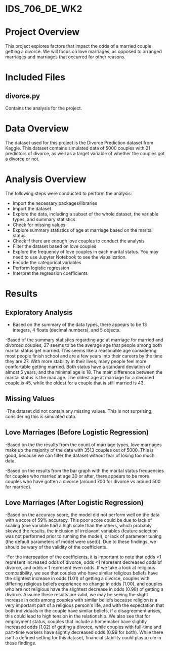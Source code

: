 # IDS_706_DE_WK2

# Project Overview
This project explores factors that impact the odds of a married couple getting a divorce. We will focus on love marriages, as opposed to arranged marriages and marriages that occurred for other reasons.

# Included Files
## divorce.py
Contains the analysis for the project.


# Data Overview
The dataset used for this project is the Divorce Prediction dataset from Kaggle. This dataset contains simulated data of 5000 couples with 21 predictors of divorce, as well as a target variable of whether the couples got a divorce or not. 



# Analysis Overview
The following steps were conducted to perform the analysis:
- Import the necessary packages/libraries
- Import the dataset
- Explore the data, including a subset of the whole dataset, the variable types, and summary statistics
- Check for missing values
- Explore summary statistics of age at marriage based on the marital status
- Check if there are enough love couples to conduct the analysis
- Filter the dataset based on love couples
- Explore the frequency of love couples in each marital status. You may need to use Jupyter Notebook to see the visualization. 
- Encode the categorical variables
- Perform logistic regression
- Interpret the regression coefficients

# Results

## Exploratory Analysis
- Based on the summary of the data types, there appears to be 13 integers, 4 floats (decimal numbers), and 5 objects.

-Based of the summary statistics regarding age at marriage for married and divorced couples, 27 seems to be the average age that people among both marital status get married. This seems like a reasonable age considering most people finish school and are a few years into their careers by the time they are 27. With more stability in their lives, many people feel more comfortable getting married. Both status have a standard deviation of almost 5 years, and the minimal age is 18. The main difference between the marital status is the max age. The oldest age at marriage for a divorced couple is 45, while the oldest for a couple that is still married is 43.


## Missing Values
-The dataset did not contain any missing values. This is not surprising, considering this is simulated data.

## Love Marriages (Before Logistic Regression)
-Based on the the results from the count of marriage types, love marriages make up the majority of the data with 3513 couples out of 5000. This is good, because we can filter the dataset without fear of losing too much data.

-Based on the results from the bar graph with the marital status frequencies for couples who married at age 30 or after, there appears to be more couples who have gotten a divorce (around 700 for divorce vs around 500 for married).

## Love Marriages (After Logistic Regression)
-Based on the accuracy score, the model did not perform well on the data with a score of 59% accuracy. This poor score could be due to lack of scaling (one variable had a high scale than the others, which probably skewed the results, the inclusion of irrelavant variables (feature selection was not performed prior to running the model), or lack of parameter tuning (the default parameters of model were used)). Due to these findings, we should be wary of the validity of the coefficients.

-For the interpeation of the coefficients, it is important to note that odds >1 represent increased odds of divorce, odds <1 represent decreased odds of divorce, and odds = 1 represent even odds. If we take a look at religious compatibility, we see that couples who have similar religious beliefs have the slightest increase in odds (1.01) of getting a divorce, couples with differing religious beliefs experience no change in odds (1.00), and couples who are not religious have the slightest decrease in odds (0.98) of getting a divorce. Assume these results are valid, we may be seeing the slight increase in odds among couples with similar beliefs because religion is a very important part of a religious person's life, and with the expectation that both individuals in the couple have similar beliefs, if a disagreement arises, this could lead to high tension in the relationship. We also see that for employment status, couples that include a homemaker have slightly increased odds (1.02) of getting a divorce, while couples with full-time and part-time workers have slightly decreased odds (0.99 for both). While there isn't a defined setting for this dataset, financial stability could play a role in these findings. 